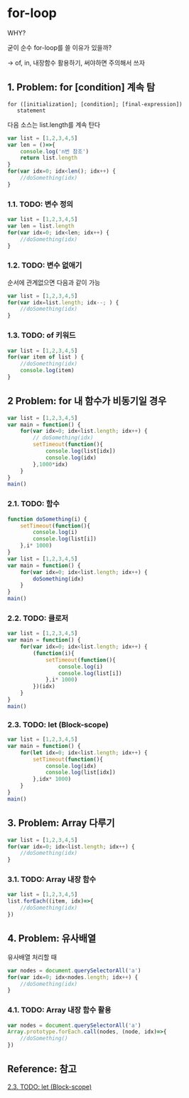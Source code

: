 # for-loop

WHY?

굳이 순수 for-loop를 쓸 이유가 있을까?

-> of, in, 내장함수 활용하기, 써야하면 주의해서 쓰자

## 1. Problem: for [condition] 계속 탐

```
for ([initialization]; [condition]; [final-expression])
   statement
```

다음 소스는 list.length를 계속 탄다

```js
var list = [1,2,3,4,5]
var len = ()=>{
    console.log('n번 참조')
    return list.length
}
for(var idx=0; idx<len(); idx++) {
    //doSomething(idx)
}
```

### 1.1. TODO: 변수 정의

```js
var list = [1,2,3,4,5]
var len = list.length
for(var idx=0; idx<len; idx++) {
    //doSomething(idx)
}
```

### 1.2. TODO: 변수 없애기

순서에 관계없으면 다음과 같이 가능

```js
var list = [1,2,3,4,5]
for(var idx=list.length; idx--; ) {
    //doSomething(idx)
}
```

### 1.3. TODO: of 키워드

```js
var list = [1,2,3,4,5]
for(var item of list ) {
    //doSomething(idx)
    console.log(item)
}
```


## 2 Problem: for 내 함수가 비동기일 경우

```js
var list = [1,2,3,4,5]
var main = function() {
    for(var idx=0; idx<list.length; idx++) {
        // doSomething(idx)
        setTimeout(function(){
            console.log(list[idx])
            console.log(idx)
        },1000*idx)
    }
}
main()

```

### 2.1. TODO: 함수

```js
function doSomething(i) {
    setTimeout(function(){
        console.log(i)
        console.log(list[i])
    },i* 1000)
}
var list = [1,2,3,4,5]
var main = function() {
    for(var idx=0; idx<list.length; idx++) {
        doSomething(idx)
    }
}
main()
```

### 2.2. TODO: 클로저

```js
var list = [1,2,3,4,5]
var main = function() {
    for(var idx=0; idx<list.length; idx++) {
        (function(i){
            setTimeout(function(){
                console.log(i)
                console.log(list[i])
            },i* 1000)
        })(idx)
    }
}
main()
```

### 2.3. TODO: let (Block-scope)

```js
var list = [1,2,3,4,5]
var main = function() {
    for(let idx=0; idx<list.length; idx++) {
        setTimeout(function(){
            console.log(idx)
            console.log(list[idx])
        },idx* 1000)
    }
}
main()
```

## 3. Problem: Array 다루기

```js
var list = [1,2,3,4,5]
for(var idx=0; idx<list.length; idx++) {
    //doSomething(idx)
}
```

### 3.1. TODO: Array 내장 함수

```js
var list = [1,2,3,4,5]
list.forEach((item, idx)=>{
    //doSomething(idx)
})
```

## 4. Problem: 유사배열

유사배열 처리할 때

```js
var nodes = document.querySelectorAll('a')
for(var idx=0; idx<nodes.length; idx++) {
    //doSomething(idx)
}
```

### 4.1. TODO: Array 내장 함수 활용

```js
var nodes = document.querySelectorAll('a')
Array.prototype.forEach.call(nodes, (node, idx)=>{
    //doSomething()
})
```


## Reference: 참고

[2.3. TODO: let (Block-scope)](https://stackoverflow.com/questions/31285911/why-let-and-var-bindings-behave-differently-using-settimeout-function)